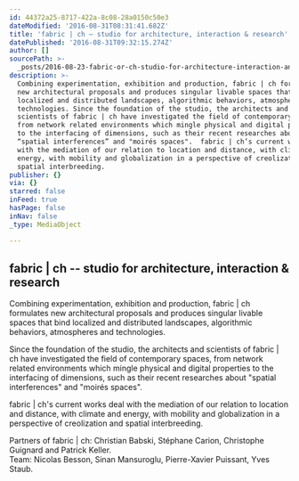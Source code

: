 ```yaml
---
id: 44372a25-8717-422a-8c08-28a0150c50e3
dateModified: '2016-08-31T08:31:41.682Z'
title: 'fabric | ch – studio for architecture, interaction & research'
datePublished: '2016-08-31T09:32:15.274Z'
author: []
sourcePath: >-
  _posts/2016-08-23-fabric-or-ch-studio-for-architecture-interaction-and-researc.md
description: >-
  Combining experimentation, exhibition and production, fabric | ch formulates
  new architectural proposals and produces singular livable spaces that bind
  localized and distributed landscapes, algorithmic behaviors, atmospheres and
  technologies. Since the foundation of the studio, the architects and
  scientists of fabric | ch have investigated the field of contemporary spaces,
  from network related environments which mingle physical and digital properties
  to the interfacing of dimensions, such as their recent researches about
  “spatial interferences” and "moirés spaces".  fabric | ch’s current works deal
  with the mediation of our relation to location and distance, with climate and
  energy, with mobility and globalization in a perspective of creolization and
  spatial interbreeding. 
publisher: {}
via: {}
starred: false
inFeed: true
hasPage: false
inNav: false
_type: MediaObject

---
```

## **fabric | ch -- studio for architecture, interaction & research**

Combining experimentation, exhibition and production, fabric | ch formulates new architectural proposals and produces singular livable spaces that bind localized and distributed landscapes, algorithmic behaviors, atmospheres and technologies.  
  
Since the foundation of the studio, the architects and scientists of fabric | ch have investigated the field of contemporary spaces, from network related environments which mingle physical and digital properties to the interfacing of dimensions, such as their recent researches about "spatial interferences" and "moirés spaces".   
  
fabric | ch's current works deal with the mediation of our relation to location and distance, with climate and energy, with mobility and globalization in a perspective of creolization and spatial interbreeding. 

Partners of fabric | ch: Christian Babski, Stéphane Carion, Christophe Guignard and Patrick Keller.   
Team: Nicolas Besson, Sinan Mansuroglu, Pierre-Xavier Puissant, Yves Staub.